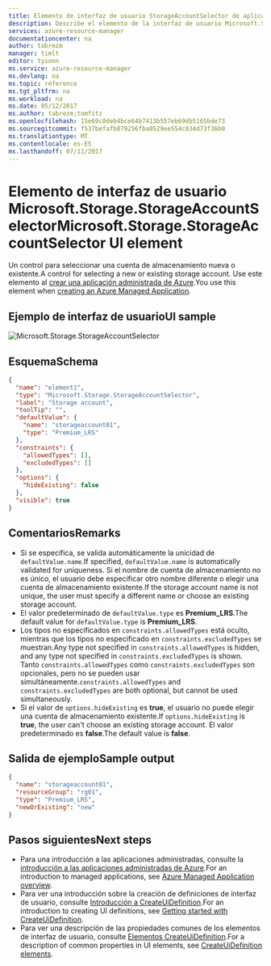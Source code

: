 ```yaml
---
title: Elemento de interfaz de usuario StorageAccountSelector de aplicaciones administradas de Azure | Microsoft Docs
description: Describe el elemento de la interfaz de usuario Microsoft.Storage.StorageAccountSelector para aplicaciones administradas de Azure
services: azure-resource-manager
documentationcenter: na
author: tabrezm
manager: timlt
editor: tysonn
ms.service: azure-resource-manager
ms.devlang: na
ms.topic: reference
ms.tgt_pltfrm: na
ms.workload: na
ms.date: 05/12/2017
ms.author: tabrezm;tomfitz
ms.openlocfilehash: 15e69c0deb4bce64b7413b557eb69db5165bde73
ms.sourcegitcommit: f537befafb079256fba0529ee554c034d73f36b0
ms.translationtype: MT
ms.contentlocale: es-ES
ms.lasthandoff: 07/11/2017
---
```

# <a name="microsoftstoragestorageaccountselector-ui-element"></a><span data-ttu-id="038a9-103">Elemento de interfaz de usuario Microsoft.Storage.StorageAccountSelector</span><span class="sxs-lookup"><span data-stu-id="038a9-103">Microsoft.Storage.StorageAccountSelector UI element</span></span>
<span data-ttu-id="038a9-104">Un control para seleccionar una cuenta de almacenamiento nueva o existente.</span><span class="sxs-lookup"><span data-stu-id="038a9-104">A control for selecting a new or existing storage account.</span></span> <span data-ttu-id="038a9-105">Use este elemento al [crear una aplicación administrada de Azure](managed-application-publishing.md).</span><span class="sxs-lookup"><span data-stu-id="038a9-105">You use this element when [creating an Azure Managed Application](managed-application-publishing.md).</span></span>

## <a name="ui-sample"></a><span data-ttu-id="038a9-106">Ejemplo de interfaz de usuario</span><span class="sxs-lookup"><span data-stu-id="038a9-106">UI sample</span></span>
![Microsoft.Storage.StorageAccountSelector](./media/managed-application-elements/microsoft.storage.storageaccountselector.png)

## <a name="schema"></a><span data-ttu-id="038a9-108">Esquema</span><span class="sxs-lookup"><span data-stu-id="038a9-108">Schema</span></span>
```json
{
  "name": "element1",
  "type": "Microsoft.Storage.StorageAccountSelector",
  "label": "Storage account",
  "toolTip": "",
  "defaultValue": {
    "name": "storageaccount01",
    "type": "Premium_LRS"
  },
  "constraints": {
    "allowedTypes": [],
    "excludedTypes": []
  },
  "options": {
    "hideExisting": false
  },
  "visible": true
}
```

## <a name="remarks"></a><span data-ttu-id="038a9-109">Comentarios</span><span class="sxs-lookup"><span data-stu-id="038a9-109">Remarks</span></span>
- <span data-ttu-id="038a9-110">Si se especifica, se valida automáticamente la unicidad de `defaultValue.name`.</span><span class="sxs-lookup"><span data-stu-id="038a9-110">If specified, `defaultValue.name` is automatically validated for uniqueness.</span></span> <span data-ttu-id="038a9-111">Si el nombre de cuenta de almacenamiento no es único, el usuario debe especificar otro nombre diferente o elegir una cuenta de almacenamiento existente.</span><span class="sxs-lookup"><span data-stu-id="038a9-111">If the storage account name is not unique, the user must specify a different name or choose an existing storage account.</span></span>
- <span data-ttu-id="038a9-112">El valor predeterminado de `defaultValue.type` es **Premium_LRS**.</span><span class="sxs-lookup"><span data-stu-id="038a9-112">The default value for `defaultValue.type` is **Premium_LRS**.</span></span>
- <span data-ttu-id="038a9-113">Los tipos no especificados en `constraints.allowedTypes` está oculto, mientras que los tipos no especificado en `constraints.excludedTypes` se muestran.</span><span class="sxs-lookup"><span data-stu-id="038a9-113">Any type not specified in `constraints.allowedTypes` is hidden, and any type not specified in `constraints.excludedTypes` is shown.</span></span>
<span data-ttu-id="038a9-114">Tanto `constraints.allowedTypes` como `constraints.excludedTypes` son opcionales, pero no se pueden usar simultáneamente.</span><span class="sxs-lookup"><span data-stu-id="038a9-114">`constraints.allowedTypes` and `constraints.excludedTypes` are both optional, but cannot be used simultaneously.</span></span>
- <span data-ttu-id="038a9-115">Si el valor de `options.hideExisting` es **true**, el usuario no puede elegir una cuenta de almacenamiento existente.</span><span class="sxs-lookup"><span data-stu-id="038a9-115">If `options.hideExisting` is **true**, the user can't choose an existing storage account.</span></span> <span data-ttu-id="038a9-116">El valor predeterminado es **false**.</span><span class="sxs-lookup"><span data-stu-id="038a9-116">The default value is **false**.</span></span>


## <a name="sample-output"></a><span data-ttu-id="038a9-117">Salida de ejemplo</span><span class="sxs-lookup"><span data-stu-id="038a9-117">Sample output</span></span>
```json
{
  "name": "storageaccount01",
  "resourceGroup": "rg01",
  "type": "Premium_LRS",
  "newOrExisting": "new"
}
```

## <a name="next-steps"></a><span data-ttu-id="038a9-118">Pasos siguientes</span><span class="sxs-lookup"><span data-stu-id="038a9-118">Next steps</span></span>
* <span data-ttu-id="038a9-119">Para una introducción a las aplicaciones administradas, consulte la [introducción a las aplicaciones administradas de Azure](managed-application-overview.md).</span><span class="sxs-lookup"><span data-stu-id="038a9-119">For an introduction to managed applications, see [Azure Managed Application overview](managed-application-overview.md).</span></span>
* <span data-ttu-id="038a9-120">Para ver una introducción sobre la creación de definiciones de interfaz de usuario, consulte [Introducción a CreateUiDefinition](managed-application-createuidefinition-overview.md).</span><span class="sxs-lookup"><span data-stu-id="038a9-120">For an introduction to creating UI definitions, see [Getting started with CreateUiDefinition](managed-application-createuidefinition-overview.md).</span></span>
* <span data-ttu-id="038a9-121">Para ver una descripción de las propiedades comunes de los elementos de interfaz de usuario, consulte [Elementos CreateUiDefinition](managed-application-createuidefinition-elements.md).</span><span class="sxs-lookup"><span data-stu-id="038a9-121">For a description of common properties in UI elements, see [CreateUiDefinition elements](managed-application-createuidefinition-elements.md).</span></span>
